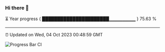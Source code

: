 ### Hi there 👋

⏳ Year progress { ██████████████████████▁▁▁▁▁▁▁▁ } 75.63 %

---

⏰ Updated on Wed, 04 Oct 2023 00:48:59 GMT

![Progress Bar CI](https://github.com/liununu/liununu/workflows/Progress%20Bar%20CI/badge.svg)
